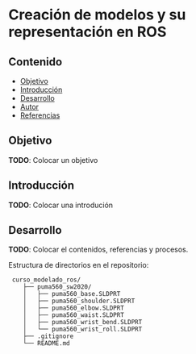 # Creación de modelos y su representación en ROS


## Contenido

- [Objetivo](#objetivo)
- [Introducción](#introduccion)
- [Desarrollo](#desarrollo)
- [Autor](#autor)
- [Referencias](#referencias)

## Objetivo

**TODO**: Colocar un objetivo

## Introducción

**TODO**: Colocar una introdución

## Desarrollo

**TODO**: Colocar el contenidos, referencias y procesos.

Estructura de directorios en el repositorio:

```text
 curso_modelado_ros/
    ├── puma560_sw2020/
    │   ├── puma560_base.SLDPRT
    │   ├── puma560_shoulder.SLDPRT
    │   ├── puma560_elbow.SLDPRT
    │   ├── puma560_waist.SLDPRT
    │   ├── puma560_wrist_bend.SLDPRT
    │   └── puma560_wrist_roll.SLDPRT
    ├── .gitignore
    └── README.md
```	

